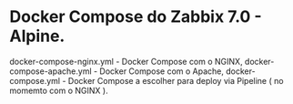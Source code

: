 # Docker Compose do Zabbix 7.0 - Alpine.
docker-compose-nginx.yml   - Docker Compose com o NGINX,
docker-compose-apache.yml  - Docker Compose com o Apache,
docker-compose.yml         - Docker Compose a escolher para deploy via Pipeline ( no momemto com o NGINX ).
